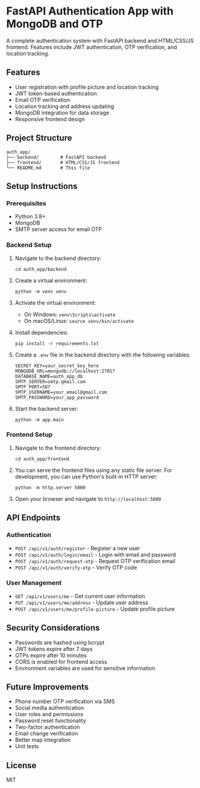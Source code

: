 # FastAPI Authentication App with MongoDB and OTP

A complete authentication system with FastAPI backend and HTML/CSS/JS frontend. Features include JWT authentication, OTP verification, and location tracking.

## Features

- User registration with profile picture and location tracking
- JWT token-based authentication
- Email OTP verification
- Location tracking and address updating
- MongoDB integration for data storage
- Responsive frontend design

## Project Structure

```
auth_app/
├── backend/        # FastAPI backend
├── frontend/       # HTML/CSS/JS frontend
└── README.md       # This file
```

## Setup Instructions

### Prerequisites

- Python 3.8+
- MongoDB
- SMTP server access for email OTP

### Backend Setup

1. Navigate to the backend directory:
   ```
   cd auth_app/backend
   ```

2. Create a virtual environment:
   ```
   python -m venv venv
   ```

3. Activate the virtual environment:
   - On Windows: `venv\Scripts\activate`
   - On macOS/Linux: `source venv/bin/activate`

4. Install dependencies:
   ```
   pip install -r requirements.txt
   ```

5. Create a `.env` file in the backend directory with the following variables:
   ```
   SECRET_KEY=your_secret_key_here
   MONGODB_URL=mongodb://localhost:27017
   DATABASE_NAME=auth_app_db
   SMTP_SERVER=smtp.gmail.com
   SMTP_PORT=587
   SMTP_USERNAME=your_email@gmail.com
   SMTP_PASSWORD=your_app_password
   ```

6. Start the backend server:
   ```
   python -m app.main
   ```

### Frontend Setup

1. Navigate to the frontend directory:
   ```
   cd auth_app/frontend
   ```

2. You can serve the frontend files using any static file server. For development, you can use Python's built-in HTTP server:
   ```
   python -m http.server 5000
   ```

3. Open your browser and navigate to `http://localhost:5000`

## API Endpoints

### Authentication

- `POST /api/v1/auth/register` - Register a new user
- `POST /api/v1/auth/login/email` - Login with email and password
- `POST /api/v1/auth/request-otp` - Request OTP verification email
- `POST /api/v1/auth/verify-otp` - Verify OTP code

### User Management

- `GET /api/v1/users/me` - Get current user information
- `PUT /api/v1/users/me/address` - Update user address
- `POST /api/v1/users/me/profile-picture` - Update profile picture

## Security Considerations

- Passwords are hashed using bcrypt
- JWT tokens expire after 7 days
- OTPs expire after 10 minutes
- CORS is enabled for frontend access
- Environment variables are used for sensitive information

## Future Improvements

- Phone number OTP verification via SMS
- Social media authentication
- User roles and permissions
- Password reset functionality
- Two-factor authentication
- Email change verification
- Better map integration
- Unit tests

## License

MIT